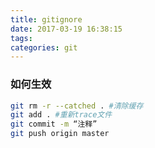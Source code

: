 ```yaml
---
title: gitignore
date: 2017-03-19 16:38:15
tags:
categories: git
---
```


### 如何生效
```sh
git rm -r --catched . #清除缓存
git add . #重新trace文件
git commit -m “注释” 
git push origin master  
```

